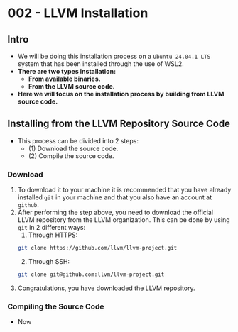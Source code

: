 # 002 - LLVM Installation

## Intro
* We will be doing this installation process on a ```Ubuntu 24.04.1 LTS``` system that has been installed through the use of WSL2.
* __There are two types installation:__
  * __From available binaries.__
  * __From the LLVM source code.__
* __Here we will focus on the installation process by building from LLVM source code.__

## Installing from the LLVM Repository Source Code
* This process can be divided into 2 steps:
  * (1) Download the source code.
  * (2) Compile the source code.

### Download
1. To download it to your machine it is recommended that you have already installed ```git``` in your machine and that you also have an account at ```github```.
2. After performing the step above, you need to download the official LLVM repository from the LLVM organization. This can be done by using ```git``` in 2 different ways:
   1. Through HTTPS:
   ```sh
   git clone https://github.com/llvm/llvm-project.git
   ```
   2. Through SSH:
   ```sh
   git clone git@github.com:llvm/llvm-project.git
   ```
3. Congratulations, you have downloaded the LLVM repository.

### Compiling the Source Code
* Now

